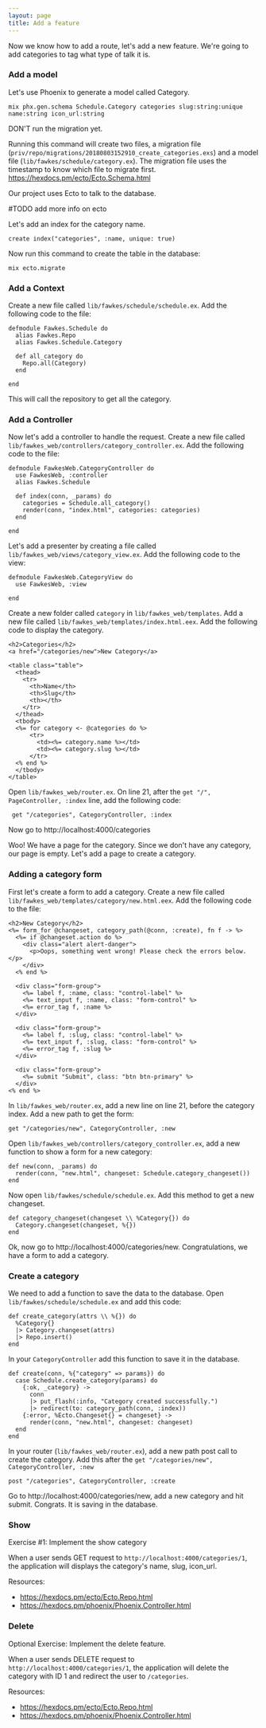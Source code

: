 ```yaml
---
layout: page
title: Add a feature
---
```



Now we know how to add a route, let's add a new feature. We're going to add categories to tag what type of talk it is.

### Add a model

Let's use Phoenix to generate a model called Category.


```
mix phx.gen.schema Schedule.Category categories slug:string:unique name:string icon_url:string

```

DON'T run the migration yet.

Running this command will create two files, a migration file (`priv/repo/migrations/20180803152910_create_categories.exs`) and a model file (`lib/fawkes/schedule/category.ex`). The migration file uses the timestamp to know which file to migrate first. https://hexdocs.pm/ecto/Ecto.Schema.html

Our project uses Ecto to talk to the database.

#TODO add more info on ecto

Let's add an index for the category name.

```
create index("categories", :name, unique: true)
```

Now run this command to create the table in the database:

```
mix ecto.migrate
```

### Add a Context

Create a new file called `lib/fawkes/schedule/schedule.ex`. Add the following code to the file:

```
defmodule Fawkes.Schedule do
  alias Fawkes.Repo
  alias Fawkes.Schedule.Category

  def all_category do
    Repo.all(Category)
  end

end
```

This will call the repository to get all the category.

### Add a Controller

Now let's add a controller to handle the request. Create a new file called `lib/fawkes_web/controllers/category_controller.ex`. Add the following code to the file:

```
defmodule FawkesWeb.CategoryController do
  use FawkesWeb, :controller
  alias Fawkes.Schedule

  def index(conn, _params) do
    categories = Schedule.all_category()
    render(conn, "index.html", categories: categories)
  end

end

```

Let's add a presenter by creating a file called `lib/fawkes_web/views/category_view.ex`. Add the following code to the view:

```
defmodule FawkesWeb.CategoryView do
  use FawkesWeb, :view

end
```

Create a new folder called `category` in `lib/fawkes_web/templates`. Add a new file called `lib/fawkes_web/templates/index.html.eex`. Add the following code to display the category.

```
<h2>Categories</h2>
<a href="/categories/new">New Category</a>

<table class="table">
  <thead>
    <tr>
      <th>Name</th>
      <th>Slug</th>
      <th></th>
    </tr>
  </thead>
  <tbody>
  <%= for category <- @categories do %>
      <tr>
        <td><%= category.name %></td>
        <td><%= category.slug %></td>
      </tr>
  <% end %>
  </tbody>
</table>
```

Open `lib/fawkes_web/router.ex`. On line 21, after the `get "/", PageController, :index` line, add the following code:

```
 get "/categories", CategoryController, :index
```

Now go to http://localhost:4000/categories

Woo! We have a page for the category. Since we don't have any category, our page is empty. Let's add a page to create a category.

### Adding a category form

First let's create a form to add a category. Create a new file called `lib/fawkes_web/templates/category/new.html.eex`. Add the following code to the file:

```
<h2>New Category</h2>
<%= form_for @changeset, category_path(@conn, :create), fn f -> %>
  <%= if @changeset.action do %>
    <div class="alert alert-danger">
      <p>Oops, something went wrong! Please check the errors below.</p>
    </div>
  <% end %>

  <div class="form-group">
    <%= label f, :name, class: "control-label" %>
    <%= text_input f, :name, class: "form-control" %>
    <%= error_tag f, :name %>
  </div>

  <div class="form-group">
    <%= label f, :slug, class: "control-label" %>
    <%= text_input f, :slug, class: "form-control" %>
    <%= error_tag f, :slug %>
  </div>

  <div class="form-group">
    <%= submit "Submit", class: "btn btn-primary" %>
  </div>
<% end %>
```

In `lib/fawkes_web/router.ex`, add a new line on line 21, before the category index. Add a new path to get the form:

```
get "/categories/new", CategoryController, :new
```

Open `lib/fawkes_web/controllers/category_controller.ex`, add a new function to show a form for a new category:

```
def new(conn, _params) do
  render(conn, "new.html", changeset: Schedule.category_changeset())
end
```

Now open `lib/fawkes/schedule/schedule.ex`. Add this method to get a new changeset.

```
def category_changeset(changeset \\ %Category{}) do
  Category.changeset(changeset, %{})
end
```

Ok, now go to http://localhost:4000/categories/new. Congratulations, we have a form to add a category.

### Create a category

We need to add a function to save the data to the database. Open `lib/fawkes/schedule/schedule.ex` and add this code:

```
def create_category(attrs \\ %{}) do
  %Category{}
  |> Category.changeset(attrs)
  |> Repo.insert()
end
```

In your `CategoryController` add this function to save it in the database.

```
def create(conn, %{"category" => params}) do
  case Schedule.create_category(params) do
    {:ok, _category} ->
      conn
      |> put_flash(:info, "Category created successfully.")
      |> redirect(to: category_path(conn, :index))
    {:error, %Ecto.Changeset{} = changeset} ->
      render(conn, "new.html", changeset: changeset)
  end
end
```

In your router (`lib/fawkes_web/router.ex`), add a new path post call to create the category. Add this after the `get "/categories/new", CategoryController, :new`

```
post "/categories", CategoryController, :create
```

Go to http://localhost:4000/categories/new, add a new category and hit submit. Congrats. It is saving in the database.


### Show
Exercise #1: Implement the show category

When a user sends GET request to `http://localhost:4000/categories/1`, the application will displays the category's name, slug, icon_url.

Resources:
- https://hexdocs.pm/ecto/Ecto.Repo.html
- https://hexdocs.pm/phoenix/Phoenix.Controller.html


### Delete
Optional Exercise: Implement the delete feature.

When a user sends DELETE request to `http://localhost:4000/categories/1`, the application will delete the category with ID 1 and redirect the user to `/categories`.

Resources:
- https://hexdocs.pm/ecto/Ecto.Repo.html
- https://hexdocs.pm/phoenix/Phoenix.Controller.html
